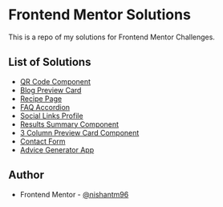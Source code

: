 # Frontend Mentor Solutions

This is a repo of my solutions for Frontend Mentor Challenges.

## List of Solutions

  - [QR Code Component](https://github.com/nishantm96/nishantm96.github.io/tree/main/qr-code-component)
  - [Blog Preview Card](https://github.com/nishantm96/nishantm96.github.io/tree/main/blog-preview-card)
  - [Recipe Page](https://github.com/nishantm96/nishantm96.github.io/tree/main/recipe-page)
  - [FAQ Accordion](https://github.com/nishantm96/nishantm96.github.io/tree/main/faq-accordion)
  - [Social Links Profile](https://github.com/nishantm96/nishantm96.github.io/tree/main/social-links-profile)
  - [Results Summary Component](https://github.com/nishantm96/nishantm96.github.io/tree/main/results-summary-component)
  - [3 Column Preview Card Component](https://github.com/nishantm96/nishantm96.github.io/tree/main/three-column-preview-card-component)
  - [Contact Form](https://github.com/nishantm96/nishantm96.github.io/tree/main/contact-form)
  - [Advice Generator App](https://github.com/nishantm96/nishantm96.github.io/tree/main/advice-generator-app)



## Author

- Frontend Mentor - [@nishantm96](https://www.frontendmentor.io/profile/nishantm96)

